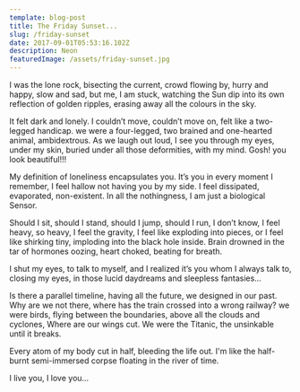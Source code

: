 ```yaml
---
template: blog-post
title: The Friday Sunset...
slug: /friday-sunset
date: 2017-09-01T05:53:16.102Z
description: Neon
featuredImage: /assets/friday-sunset.jpg
---
```

I was the lone rock, bisecting the current, crowd flowing by, hurry and happy, slow and sad, but me, I am stuck, watching the Sun dip into its own reflection of golden ripples, erasing away all the colours in the sky.

It felt dark and lonely. I couldn’t move, couldn’t move on, felt like a two-legged handicap. we were a four-legged, two brained and one-hearted animal, ambidextrous. As we laugh out loud, I see you through my eyes, under my skin, buried under all those deformities, with my mind. Gosh! you look beautiful!!!

My definition of loneliness encapsulates you. It’s you in every moment I remember, I feel hallow not having you by my side. I feel dissipated, evaporated, non-existent. In all the nothingness, I am just a biological Sensor.

Should I sit, should I stand, should I jump, should I run, I don’t know, I feel heavy, so heavy, I feel the gravity, I feel like exploding into pieces, or I feel like shirking tiny, imploding into the black hole inside. Brain drowned in the tar of hormones oozing, heart choked, beating for breath.

I shut my eyes, to talk to myself, and I realized it’s you whom I always talk to, closing my eyes, in those lucid daydreams and sleepless fantasies…

Is there a parallel timeline, having all the future, we designed in our past. Why are we not there, where has the train crossed into a wrong railway? we were birds, flying between the boundaries, above all the clouds and cyclones, Where are our wings cut. We were the Titanic, the unsinkable until it breaks.

Every atom of my body cut in half, bleeding the life out. I'm like the half-burnt semi-immersed corpse floating in the river of time.

I live you, I love you…